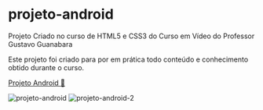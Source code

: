 # projeto-android
Projeto Criado no curso de HTML5 e CSS3 do Curso em Vídeo do Professor Gustavo Guanabara


Este projeto foi criado para por em prática todo conteúdo e conhecimento obtido durante o curso.

<a href="https://maferrs.github.io/projeto-android/"> Projeto Android 🖖 </a>

![projeto-android](https://user-images.githubusercontent.com/90789503/171972191-c58c3829-c822-4446-aaa0-5344e3426a43.png) ![projeto-android-2](https://user-images.githubusercontent.com/90789503/171972194-53211e66-5871-436c-8e0a-4bbc940ec1c4.png)
